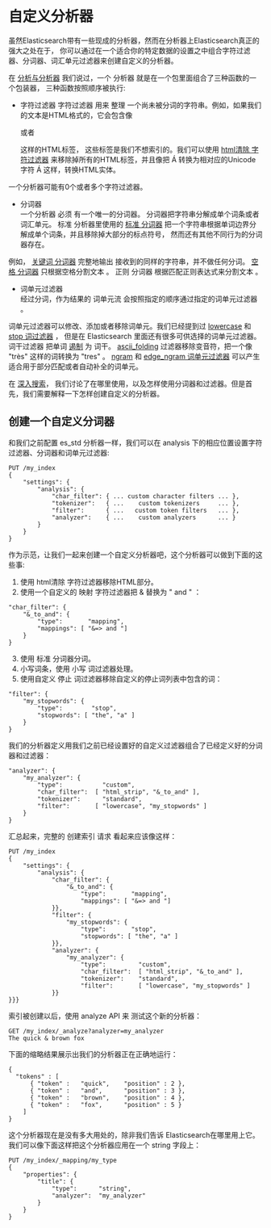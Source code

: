 # 自定义分析器      
虽然Elasticsearch带有一些现成的分析器，然而在分析器上Elasticsearch真正的强大之处在于，
你可以通过在一个适合你的特定数据的设置之中组合字符过滤器、分词器、词汇单元过滤器来创建自定义的分析器。     

在 [分析与分析器](https://www.elastic.co/guide/cn/elasticsearch/guide/current/analysis-intro.html) 
我们说过，一个 分析器 就是在一个包里面组合了三种函数的一个包装器， 三种函数按照顺序被执行:   

 - 字符过滤器
字符过滤器 用来 整理 一个尚未被分词的字符串。例如，如果我们的文本是HTML格式的，它会包含像 <p> 或者 <div> 这样的HTML标签，
这些标签是我们不想索引的。我们可以使用 [html清除 字符过滤器](https://www.elastic.co/guide/en/elasticsearch/reference/5.6/analysis-htmlstrip-charfilter.html) 
来移除掉所有的HTML标签，并且像把 &Aacute; 
转换为相对应的Unicode字符 Á 这样，转换HTML实体。      

一个分析器可能有0个或者多个字符过滤器。     

 - 分词器       
一个分析器 必须 有一个唯一的分词器。 分词器把字符串分解成单个词条或者词汇单元。 
标准 分析器里使用的 [标准 分词器](https://www.elastic.co/guide/en/elasticsearch/reference/5.6/analysis-standard-tokenizer.html) 
把一个字符串根据单词边界分解成单个词条，并且移除掉大部分的标点符号，
然而还有其他不同行为的分词器存在。      

例如， [关键词 分词器](https://www.elastic.co/guide/en/elasticsearch/reference/5.6/analysis-keyword-tokenizer.html) 
完整地输出 接收到的同样的字符串，并不做任何分词。 [空格 分词器](https://www.elastic.co/guide/en/elasticsearch/reference/5.6/analysis-whitespace-tokenizer.html) 
只根据空格分割文本 。 
正则 分词器 根据匹配正则表达式来分割文本 。

 - 词单元过滤器       
经过分词，作为结果的 词单元流 会按照指定的顺序通过指定的词单元过滤器 。         

词单元过滤器可以修改、添加或者移除词单元。我们已经提到过 [lowercase](http://www.elastic.co/guide/en/elasticsearch/reference/current/analysis-lowercase-tokenizer.html) 
和 [stop 词过滤器](https://www.elastic.co/guide/en/elasticsearch/reference/5.6/analysis-stop-tokenfilter.html) ，
但是在 Elasticsearch 里面还有很多可供选择的词单元过滤器。 词干过滤器 把单词 [遏制](https://www.elastic.co/guide/en/elasticsearch/reference/5.6/analysis-stemmer-tokenfilter.html) 
为 词干。 
[ascii_folding](https://www.elastic.co/guide/en/elasticsearch/reference/5.6/analysis-asciifolding-tokenfilter.html) 
过滤器移除变音符，把一个像 "très" 这样的词转换为 "tres" 。 [ngram](https://www.elastic.co/guide/en/elasticsearch/reference/5.6/analysis-ngram-tokenfilter.html) 
和 [edge_ngram 词单元过滤器](https://www.elastic.co/guide/en/elasticsearch/reference/5.6/analysis-edgengram-tokenfilter.html) 
可以产生 适合用于部分匹配或者自动补全的词单元。

在 [深入搜索](https://www.elastic.co/guide/cn/elasticsearch/guide/current/search-in-depth.html)，
我们讨论了在哪里使用，以及怎样使用分词器和过滤器。但是首先，我们需要解释一下怎样创建自定义的分析器。   
## 创建一个自定义分词器       
和我们之前配置 es_std 分析器一样，我们可以在 analysis 下的相应位置设置字符过滤器、分词器和词单元过滤器:     
```
PUT /my_index
{
    "settings": {
        "analysis": {
            "char_filter": { ... custom character filters ... },
            "tokenizer":   { ...    custom tokenizers     ... },
            "filter":      { ...   custom token filters   ... },
            "analyzer":    { ...    custom analyzers      ... }
        }
    }
}
```     
作为示范，让我们一起来创建一个自定义分析器吧，这个分析器可以做到下面的这些事:    
 1. 使用 html清除 字符过滤器移除HTML部分。       
 2. 使用一个自定义的 映射 字符过滤器把 & 替换为 " and " ：     
```
"char_filter": {
    "&_to_and": {
        "type":       "mapping",
        "mappings": [ "&=> and "]
    }
}
```    
 3. 使用 标准 分词器分词。     
 4. 小写词条，使用 小写 词过滤器处理。     
 5. 使用自定义 停止 词过滤器移除自定义的停止词列表中包含的词：     
```
"filter": {
    "my_stopwords": {
        "type":        "stop",
        "stopwords": [ "the", "a" ]
    }
}
```    
我们的分析器定义用我们之前已经设置好的自定义过滤器组合了已经定义好的分词器和过滤器：        
```
"analyzer": {
    "my_analyzer": {
        "type":           "custom",
        "char_filter":  [ "html_strip", "&_to_and" ],
        "tokenizer":      "standard",
        "filter":       [ "lowercase", "my_stopwords" ]
    }
}
```        
汇总起来，完整的 创建索引 请求 看起来应该像这样：      
```
PUT /my_index
{
    "settings": {
        "analysis": {
            "char_filter": {
                "&_to_and": {
                    "type":       "mapping",
                    "mappings": [ "&=> and "]
            }},
            "filter": {
                "my_stopwords": {
                    "type":       "stop",
                    "stopwords": [ "the", "a" ]
            }},
            "analyzer": {
                "my_analyzer": {
                    "type":         "custom",
                    "char_filter":  [ "html_strip", "&_to_and" ],
                    "tokenizer":    "standard",
                    "filter":       [ "lowercase", "my_stopwords" ]
            }}
}}}
```         
索引被创建以后，使用 analyze API 来 测试这个新的分析器：       
```
GET /my_index/_analyze?analyzer=my_analyzer
The quick & brown fox
```      
下面的缩略结果展示出我们的分析器正在正确地运行：       
```
{
  "tokens" : [
      { "token" :   "quick",    "position" : 2 },
      { "token" :   "and",      "position" : 3 },
      { "token" :   "brown",    "position" : 4 },
      { "token" :   "fox",      "position" : 5 }
    ]
}
```       
这个分析器现在是没有多大用处的，除非我们告诉 Elasticsearch在哪里用上它。我们可以像下面这样把这个分析器应用在一个 string 字段上：        
```
PUT /my_index/_mapping/my_type
{
    "properties": {
        "title": {
            "type":      "string",
            "analyzer":  "my_analyzer"
        }
    }
}
```